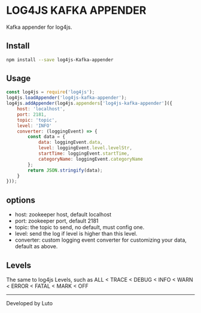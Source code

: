 # LOG4JS KAFKA APPENDER

Kafka appender for log4js.

## Install

```bash
npm install --save log4js-Kafka-appender
```

## Usage

```javascript
const log4js = require('log4js');
log4js.loadAppender('log4js-kafka-appender');
log4js.addAppender(log4js.appenders['log4js-kafka-appender']({
    host: 'localhost',
    port: 2181,
    topic: 'topic',
    level: 'INFO'
    converter: (loggingEvent) => {
        const data = {
            data: loggingEvent.data,
            level: loggingEvent.level.levelStr,
            startTime: loggingEvent.startTime,
            categoryName: loggingEvent.categoryName
        };
        return JSON.stringify(data);
    }
}));
```

## options

* host: zookeeper host, default localhost
* port: zookeeper port, default 2181
* topic: the topic to send, no default, must config one.
* level: send the log if level is higher than this level.
* converter: custom logging event converter for customizing your data, default as above.

## Levels

The same to log4js Levels, such as ALL < TRACE < DEBUG < INFO < WARN < ERROR < FATAL <  MARK < OFF

--------------------------------------

Developed by Luto